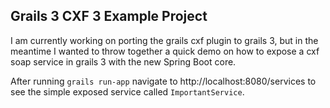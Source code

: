 Grails 3 CXF 3 Example Project
------------------------------

I am currently working on porting the grails cxf plugin to grails 3, but in the meantime I wanted to throw together a quick demo on how 
to expose a cxf soap service in grails 3 with the new Spring Boot core.

After running `grails run-app` navigate to http://localhost:8080/services to see the simple exposed service called `ImportantService`.